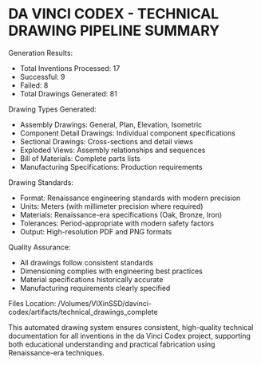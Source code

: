 
DA VINCI CODEX - TECHNICAL DRAWING PIPELINE SUMMARY
================================================

Generation Results:
- Total Inventions Processed: 17
- Successful: 9
- Failed: 8
- Total Drawings Generated: 81

Drawing Types Generated:
- Assembly Drawings: General, Plan, Elevation, Isometric
- Component Detail Drawings: Individual component specifications
- Sectional Drawings: Cross-sections and detail views
- Exploded Views: Assembly relationships and sequences
- Bill of Materials: Complete parts lists
- Manufacturing Specifications: Production requirements

Drawing Standards:
- Format: Renaissance engineering standards with modern precision
- Units: Meters (with millimeter precision where required)
- Materials: Renaissance-era specifications (Oak, Bronze, Iron)
- Tolerances: Period-appropriate with modern safety factors
- Output: High-resolution PDF and PNG formats

Quality Assurance:
- All drawings follow consistent standards
- Dimensioning complies with engineering best practices
- Material specifications historically accurate
- Manufacturing requirements clearly specified

Files Location: /Volumes/VIXinSSD/davinci-codex/artifacts/technical_drawings_complete

This automated drawing system ensures consistent, high-quality
technical documentation for all inventions in the da Vinci Codex
project, supporting both educational understanding and practical
fabrication using Renaissance-era techniques.

